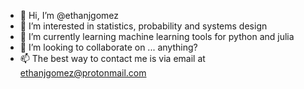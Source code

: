 - 👋 Hi, I’m @ethanjgomez
- 👀 I’m interested in statistics, probability and systems design
- 🌱 I’m currently learning machine learning tools for python and julia
- 💞️ I’m looking to collaborate on ... anything?
- 📫 The best way to contact me is via email at ethanjgomez@protonmail.com

<!---
ethanjgomez/ethanjgomez is a ✨ special ✨ repository because its `README.md` (this file) appears on your GitHub profile.
You can click the Preview link to take a look at your changes.
--->
